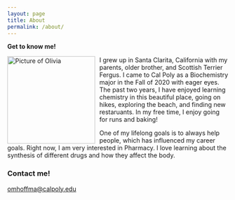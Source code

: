 ```yaml
---
layout: page
title: About
permalink: /about/
---
```


**Get to know me!**

<img src="{{site.baseurl}}/images/IMG_6936.HEIC" alt="Picture of Olivia" width="200" style="float: left; margin-top: 0px; margin-right: 10px" /> 
I grew up in Santa Clarita, California with my parents, older brother, and Scottish Terrier Fergus. I came to Cal Poly as a Biochemistry major in the Fall of 2020 with eager eyes. The past two years, I have enjoyed learning chemistry in this beautiful place, going on hikes, exploring the beach, and finding new restaruants. In my free time, I enjoy going for runs and baking!

One of my lifelong goals is to always help people, which has influenced my career goals. Right now, I am very interested in Pharmacy. I love learning about the synthesis of different drugs and how they affect the body.

### Contact me!

[omhoffma@calpoly.edu](mailto:omhoffma@calpoly.edu)
